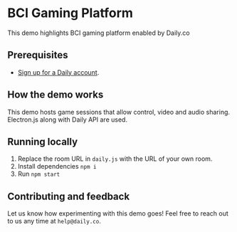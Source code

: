# BCI Gaming Platform

This demo highlights BCI gaming platform enabled by Daily.co

## Prerequisites

- [Sign up for a Daily account](https://dashboard.daily.co/signup).

## How the demo works

This demo hosts game sessions that allow control, video and audio sharing. Electron.js along with Daily API are used.

## Running locally

1. Replace the room URL in `daily.js` with the URL of your own room.
1. Install dependencies `npm i`
1. Run `npm start`

## Contributing and feedback

Let us know how experimenting with this demo goes! Feel free to reach out to us any time at `help@daily.co`.

